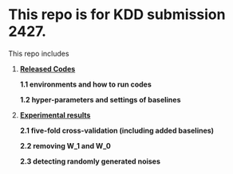# This repo is for KDD submission 2427. 

This repo includes 

1. [**Released Codes**](https://anonymous.4open.science/r/KDD-submit-CBC8/CODES.md)

    **1.1 environments and how to run codes**

    **1.2 hyper-parameters and settings of baselines**

2. [**Experimental results**](https://anonymous.4open.science/r/KDD-submit-CBC8/Experiments.md)

    **2.1 five-fold cross-validation (including added baselines)**

    **2.2 removing W_1 and W_0**

    **2.3 detecting randomly generated noises**

 